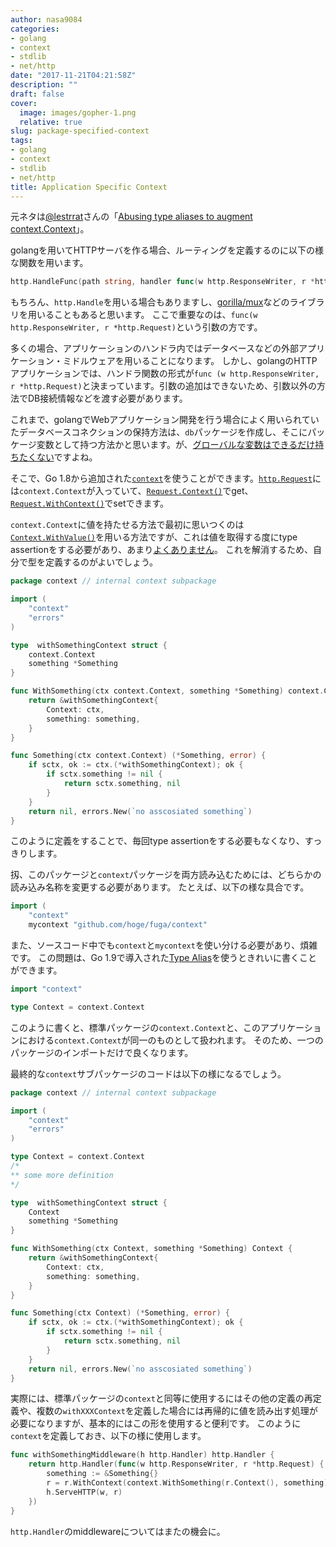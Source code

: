 ```yaml
---
author: nasa9084
categories:
- golang
- context
- stdlib
- net/http
date: "2017-11-21T04:21:58Z"
description: ""
draft: false
cover:
  image: images/gopher-1.png
  relative: true
slug: package-specified-context
tags:
- golang
- context
- stdlib
- net/http
title: Application Specific Context
---
```



元ネタは[@lestrrat](https://twitter.com/lestrrat)さんの「[Abusing type aliases to augment context.Context](https://medium.com/@lestrrat/abusing-type-aliases-to-augment-context-context-a08a85692fa8)」。

 golangを用いてHTTPサーバを作る場合、ルーティングを定義するのに以下の様な関数を用います。
 
 ``` go
 http.HandleFunc(path string, handler func(w http.ResponseWriter, r *http.Request)
 ```
 
 もちろん、`http.Handle`を用いる場合もありますし、[gorilla/mux](https://github.com/gorilla/mux)などのライブラリを用いることもあると思います。
 ここで重要なのは、`func(w http.ResponseWriter, r *http.Request)`という引数の方です。
 
 多くの場合、アプリケーションのハンドラ内ではデータベースなどの外部アプリケーション・ミドルウェアを用いることになります。
 しかし、golangのHTTPアプリケーションでは、ハンドラ関数の形式が`func (w http.ResponseWriter, r *http.Request)`と決まっています。引数の追加はできないため、引数以外の方法でDB接続情報などを渡す必要があります。
 
 これまで、golangでWebアプリケーション開発を行う場合によく用いられていたデータベースコネクションの保持方法は、`db`パッケージを作成し、そこにパッケージ変数として持つ方法かと思います。が、[グローバルな変数はできるだけ持ちたくない](https://dave.cheney.net/2017/06/11/go-without-package-scoped-variables)ですよね。
 
 そこで、Go 1.8から追加された[`context`](https://golang.org/pkg/context)を使うことができます。[`http.Request`](https://golang.org/pkg/net/http#Reqeuest)には`context.Context`が入っていて、[`Request.Context()`](https://golang.org/pkg/net/http#Request.Context)でget、[`Request.WithContext()`](https://golang.org/pkg/net/http#Request.WithContext)でsetできます。
 
 `context.Context`に値を持たせる方法で最初に思いつくのは[`Context.WithValue()`](https://golang.org/pkg/context#Context.WithValue)を用いる方法ですが、これは値を取得する度にtype assertionをする必要があり、あまり[よくありません](https://medium.com/@lestrrat/alternative-to-using-context-value-f2efe6bd2788)。
 これを解消するため、自分で型を定義するのがよいでしょう。
 
 ``` go
 package context // internal context subpackage
 
 import (
     "context"
     "errors"
 )
 
 type  withSomethingContext struct {
     context.Context
     something *Something
 }
 
 func WithSomething(ctx context.Context, something *Something) context.Context {
     return &withSomethingContext{
         Context: ctx,
         something: something,
     }
 }
 
 func Something(ctx context.Context) (*Something, error) {
     if sctx, ok := ctx.(*withSomethingContext); ok {
         if sctx.something != nil {
             return sctx.something, nil
         }
     }
     return nil, errors.New(`no asscosiated something`)
 }
 ```
 
 このように定義をすることで、毎回type assertionをする必要もなくなり、すっきりします。
 
 扨、このパッケージと`context`パッケージを両方読み込むためには、どちらかの読み込み名称を変更する必要があります。
 たとえば、以下の様な具合です。
 
 ``` go
 import (
     "context"
     mycontext "github.com/hoge/fuga/context"
 ```
 
 また、ソースコード中でも`context`と`mycontext`を使い分ける必要があり、煩雑です。
 この問題は、Go 1.9で導入された[Type Alias](https://golang.org/doc/go1.9#language)を使うときれいに書くことができます。
 
 ``` go
 import "context"
 
 type Context = context.Context
 ```
 
 このように書くと、標準パッケージの`context.Context`と、このアプリケーションにおける`context.Context`が同一のものとして扱われます。
 そのため、一つのパッケージのインポートだけで良くなります。
 
 最終的な`context`サブパッケージのコードは以下の様になるでしょう。
 
 ``` go
 package context // internal context subpackage
 
 import (
     "context"
     "errors"
 )
 
 type Context = context.Context
 /*
 ** some more definition
 */
 
 type  withSomethingContext struct {
     Context
     something *Something
 }
 
 func WithSomething(ctx Context, something *Something) Context {
     return &withSomethingContext{
         Context: ctx,
         something: something,
     }
 }
 
 func Something(ctx Context) (*Something, error) {
     if sctx, ok := ctx.(*withSomethingContext); ok {
         if sctx.something != nil {
             return sctx.something, nil
         }
     }
     return nil, errors.New(`no asscosiated something`)
 }
 ```
 
 実際には、標準パッケージの`context`と同等に使用するにはその他の定義の再定義や、複数の`withXXXContext`を定義した場合には再帰的に値を読み出す処理が必要になりますが、基本的にはこの形を使用すると便利です。
 このように`context`を定義しておき、以下の様に使用します。
 
 ``` go
 func withSomethingMiddleware(h http.Handler) http.Handler {
     return http.Handler(func(w http.ResponseWriter, r *http.Request) {
         something := &Something{}
         r = r.WithContext(context.WithSomething(r.Context(), something))
         h.ServeHTTP(w, r)
     })
 }
 ```
 
 `http.Handler`のmiddlewareについてはまたの機会に。

